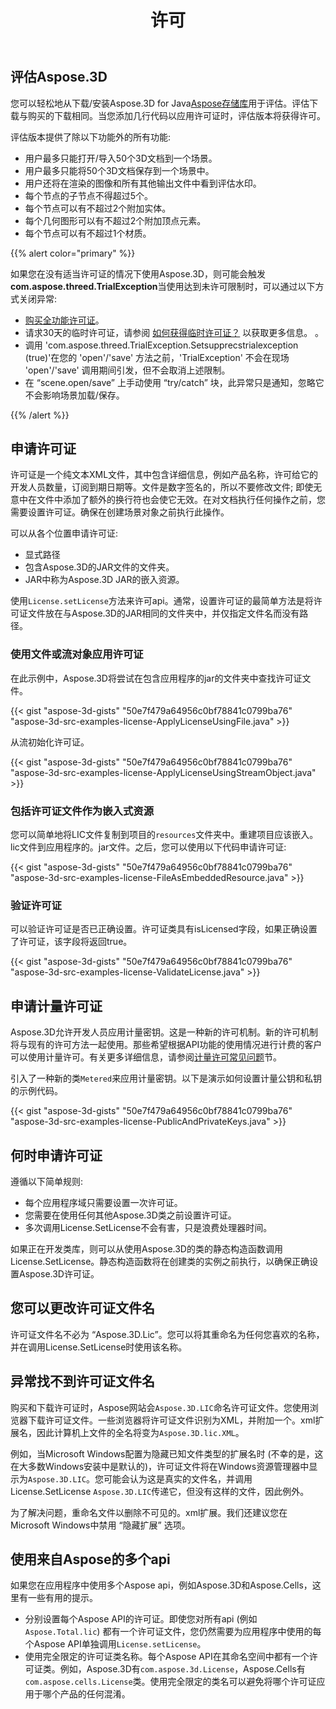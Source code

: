 ﻿---
title: 许可
type: docs
weight: 60
url: /zh/java/licensing/
description: 您可以轻松地从Aspose存储库下载/安装Aspose.3D for Java以进行评估。评估下载与购买的下载相同。当您添加几行代码以应用许可证时，评估版本将获得许可。
---
## **评估Aspose.3D**
您可以轻松地从下载/安装Aspose.3D for Java[Aspose存储库](http://repository.aspose.com/repo/com/aspose/aspose-3d/)用于评估。评估下载与购买的下载相同。当您添加几行代码以应用许可证时，评估版本将获得许可。

评估版本提供了除以下功能外的所有功能:

- 用户最多只能打开/导入50个3D文档到一个场景。
- 用户最多只能将50个3D文档保存到一个场景中。
- 用户还将在渲染的图像和所有其他输出文件中看到评估水印。
- 每个节点的子节点不得超过5个。
- 每个节点可以有不超过2个附加实体。
- 每个几何图形可以有不超过2个附加顶点元素。
- 每个节点可以有不超过1个材质。

{{% alert color="primary" %}} 

如果您在没有适当许可证的情况下使用Aspose.3D，则可能会触发**com.aspose.threed.TrialException**当使用达到未许可限制时，可以通过以下方式关闭异常:

* [购买全功能许可证](https://purchase.aspose.com/buy)。
* 请求30天的临时许可证，请参阅 [如何获得临时许可证？](https://purchase.aspose.com/临时许可证) 以获取更多信息。
。
* 调用 'com.aspose.threed.TrialException.Setsupprecstrialexception (true)'在您的 'open'/'save' 方法之前，'TrialException' 不会在现场 'open'/'save' 调用期间引发，但不会取消上述限制。
* 在 “scene.open/save” 上手动使用 “try/catch” 块，此异常只是通知，忽略它不会影响场景加载/保存。

{{% /alert %}} 
## **申请许可证**
许可证是一个纯文本XML文件，其中包含详细信息，例如产品名称，许可给它的开发人员数量，订阅到期日期等。文件是数字签名的，所以不要修改文件; 即使无意中在文件中添加了额外的换行符也会使它无效。在对文档执行任何操作之前，您需要设置许可证。确保在创建场景对象之前执行此操作。

可以从各个位置申请许可证:

- 显式路径
- 包含Aspose.3D的JAR文件的文件夹。
- JAR中称为Aspose.3D JAR的嵌入资源。

使用`License.setLicense`方法来许可api。通常，设置许可证的最简单方法是将许可证文件放在与Aspose.3D的JAR相同的文件夹中，并仅指定文件名而没有路径。
### **使用文件或流对象应用许可证**
在此示例中，Aspose.3D将尝试在包含应用程序的jar的文件夹中查找许可证文件。

{{< gist "aspose-3d-gists" "50e7f479a64956c0bf78841c0799ba76" "aspose-3d-src-examples-license-ApplyLicenseUsingFile.java" >}}

从流初始化许可证。

{{< gist "aspose-3d-gists" "50e7f479a64956c0bf78841c0799ba76" "aspose-3d-src-examples-license-ApplyLicenseUsingStreamObject.java" >}}
### **包括许可证文件作为嵌入式资源**
您可以简单地将LIC文件复制到项目的`resources`文件夹中。重建项目应该嵌入。lic文件到应用程序的。jar文件。之后，您可以使用以下代码申请许可证:

{{< gist "aspose-3d-gists" "50e7f479a64956c0bf78841c0799ba76" "aspose-3d-src-examples-license-FileAsEmbeddedResource.java" >}}
### **验证许可证**
可以验证许可证是否已正确设置。许可证类具有isLicensed字段，如果正确设置了许可证，该字段将返回true。

{{< gist "aspose-3d-gists" "50e7f479a64956c0bf78841c0799ba76" "aspose-3d-src-examples-license-ValidateLicense.java" >}}
## **申请计量许可证**
Aspose.3D允许开发人员应用计量密钥。这是一种新的许可机制。新的许可机制将与现有的许可方法一起使用。那些希望根据API功能的使用情况进行计费的客户可以使用计量许可。有关更多详细信息，请参阅[计量许可常见问题](https://purchase.aspose.com/faqs/licensing/metered)节。

引入了一种新的类`Metered`来应用计量密钥。以下是演示如何设置计量公钥和私钥的示例代码。

{{< gist "aspose-3d-gists" "50e7f479a64956c0bf78841c0799ba76" "aspose-3d-src-examples-license-PublicAndPrivateKeys.java" >}}
## **何时申请许可证**
遵循以下简单规则:

- 每个应用程序域只需要设置一次许可证。
- 您需要在使用任何其他Aspose.3D类之前设置许可证。
- 多次调用License.SetLicense不会有害，只是浪费处理器时间。

如果正在开发类库，则可以从使用Aspose.3D的类的静态构造函数调用License.SetLicense。静态构造函数将在创建类的实例之前执行，以确保正确设置Aspose.3D许可证。
## **您可以更改许可证文件名**
许可证文件名不必为 “Aspose.3D.Lic”。您可以将其重命名为任何您喜欢的名称，并在调用License.SetLicense时使用该名称。
## **异常找不到许可证文件名**
购买和下载许可证时，Aspose网站会`Aspose.3D.LIC`命名许可证文件。您使用浏览器下载许可证文件。一些浏览器将许可证文件识别为XML，并附加一个。xml扩展名，因此计算机上文件的全名将变为`Aspose.3D.lic.XML`。

例如，当Microsoft Windows配置为隐藏已知文件类型的扩展名时 (不幸的是，这在大多数Windows安装中是默认的)，许可证文件将在Windows资源管理器中显示为`Aspose.3D.LIC`。您可能会认为这是真实的文件名，并调用License.SetLicense `Aspose.3D.LIC`传递它，但没有这样的文件，因此例外。

为了解决问题，重命名文件以删除不可见的。xml扩展。我们还建议您在Microsoft Windows中禁用 “隐藏扩展” 选项。

## **使用来自Aspose的多个api**
如果您在应用程序中使用多个Aspose api，例如Aspose.3D和Aspose.Cells，这里有一些有用的提示。

- 分别设置每个Aspose API的许可证。即使您对所有api (例如`Aspose.Total.lic`) 都有一个许可证文件，您仍然需要为应用程序中使用的每个Aspose API单独调用`License.setLicense`。
- 使用完全限定的许可证类名称。每个Aspose API在其命名空间中都有一个许可证类。例如，Aspose.3D有`com.aspose.3d.License`，Aspose.Cells有`com.aspose.cells.License`类。使用完全限定的类名可以避免将哪个许可证应用于哪个产品的任何混淆。
